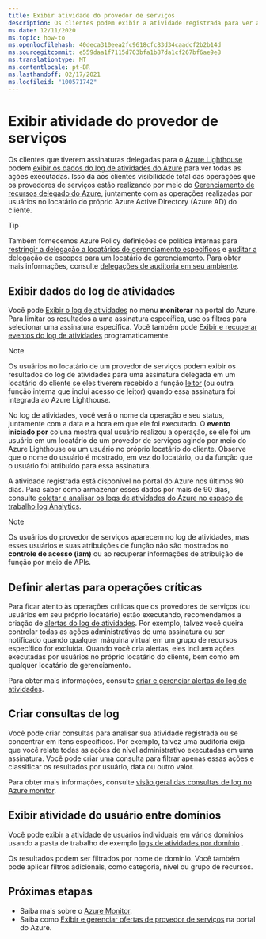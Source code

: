 ```yaml
---
title: Exibir atividade do provedor de serviços
description: Os clientes podem exibir a atividade registrada para ver as ações executadas pelos provedores de serviço por meio do gerenciamento de recursos delegado do Azure.
ms.date: 12/11/2020
ms.topic: how-to
ms.openlocfilehash: 40deca310eea2fc9618cfc83d34caadcf2b2b14d
ms.sourcegitcommit: e559daa1f7115d703bfa1b87da1cf267bf6ae9e8
ms.translationtype: MT
ms.contentlocale: pt-BR
ms.lasthandoff: 02/17/2021
ms.locfileid: "100571742"
---
```

# <a name="view-service-provider-activity"></a>Exibir atividade do provedor de serviços

Os clientes que tiverem assinaturas delegadas para o [Azure Lighthouse](../overview.md) podem [exibir os dados do log de atividades do Azure](../../azure-monitor/essentials/platform-logs-overview.md) para ver todas as ações executadas. Isso dá aos clientes visibilidade total das operações que os provedores de serviços estão realizando por meio do [Gerenciamento de recursos delegado do Azure](../concepts/azure-delegated-resource-management.md), juntamente com as operações realizadas por usuários no locatário do próprio Azure Active Directory (Azure AD) do cliente.

> [!TIP]
> Também fornecemos Azure Policy definições de política internas para [restringir a delegação a locatários de gerenciamento específicos](https://github.com/Azure/azure-policy/blob/master/built-in-policies/policyDefinitions/Lighthouse/AllowCertainManagingTenantIds_Deny.json) e [auditar a delegação de escopos para um locatário de gerenciamento](https://github.com/Azure/azure-policy/blob/master/built-in-policies/policyDefinitions/Lighthouse/Lighthouse_Delegations_Audit.json). Para obter mais informações, consulte [delegações de auditoria em seu ambiente](view-manage-service-providers.md#audit-delegations-in-your-environment).

## <a name="view-activity-log-data"></a>Exibir dados do log de atividades

Você pode [Exibir o log de atividades](../../azure-monitor/essentials/activity-log.md#view-the-activity-log) no menu **monitorar** na portal do Azure. Para limitar os resultados a uma assinatura específica, use os filtros para selecionar uma assinatura específica. Você também pode [Exibir e recuperar eventos do log de atividades](../../azure-monitor/essentials/activity-log.md#view-the-activity-log) programaticamente.

> [!NOTE]
> Os usuários no locatário de um provedor de serviços podem exibir os resultados do log de atividades para uma assinatura delegada em um locatário do cliente se eles tiverem recebido a função [leitor](../../role-based-access-control/built-in-roles.md#reader) (ou outra função interna que inclui acesso de leitor) quando essa assinatura foi integrada ao Azure Lighthouse.

No log de atividades, você verá o nome da operação e seu status, juntamente com a data e a hora em que ele foi executado. O **evento iniciado por** coluna mostra qual usuário realizou a operação, se ele foi um usuário em um locatário de um provedor de serviços agindo por meio do Azure Lighthouse ou um usuário no próprio locatário do cliente. Observe que o nome do usuário é mostrado, em vez do locatário, ou da função que o usuário foi atribuído para essa assinatura.

A atividade registrada está disponível no portal do Azure nos últimos 90 dias. Para saber como armazenar esses dados por mais de 90 dias, consulte [coletar e analisar os logs de atividades do Azure no espaço de trabalho log Analytics](../../azure-monitor/essentials/activity-log.md).

> [!NOTE]
> Os usuários do provedor de serviços aparecem no log de atividades, mas esses usuários e suas atribuições de função não são mostrados no **controle de acesso (iam)** ou ao recuperar informações de atribuição de função por meio de APIs.

## <a name="set-alerts-for-critical-operations"></a>Definir alertas para operações críticas

Para ficar atento às operações críticas que os provedores de serviços (ou usuários em seu próprio locatário) estão executando, recomendamos a criação de [alertas do log de atividades](../../azure-monitor/alerts/activity-log-alerts.md). Por exemplo, talvez você queira controlar todas as ações administrativas de uma assinatura ou ser notificado quando qualquer máquina virtual em um grupo de recursos específico for excluída. Quando você cria alertas, eles incluem ações executadas por usuários no próprio locatário do cliente, bem como em qualquer locatário de gerenciamento.

Para obter mais informações, consulte [criar e gerenciar alertas do log de atividades](../../azure-monitor/alerts/alerts-activity-log.md).

## <a name="create-log-queries"></a>Criar consultas de log

Você pode criar consultas para analisar sua atividade registrada ou se concentrar em itens específicos. Por exemplo, talvez uma auditoria exija que você relate todas as ações de nível administrativo executadas em uma assinatura. Você pode criar uma consulta para filtrar apenas essas ações e classificar os resultados por usuário, data ou outro valor.

Para obter mais informações, consulte [visão geral das consultas de log no Azure monitor](../../azure-monitor/logs/log-query-overview.md).

## <a name="view-user-activity-across-domains"></a>Exibir atividade do usuário entre domínios

Você pode exibir a atividade de usuários individuais em vários domínios usando a pasta de trabalho de exemplo [logs de atividades por domínio](https://github.com/Azure/Azure-Lighthouse-samples/tree/master/templates/workbook-activitylogs-by-domain) .

Os resultados podem ser filtrados por nome de domínio. Você também pode aplicar filtros adicionais, como categoria, nível ou grupo de recursos.

## <a name="next-steps"></a>Próximas etapas

- Saiba mais sobre o [Azure Monitor](../../azure-monitor/index.yml).
- Saiba como [Exibir e gerenciar ofertas de provedor de serviços](view-manage-service-providers.md) na portal do Azure.
